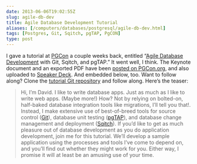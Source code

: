 ```yaml
--- 
date: 2013-06-06T19:02:55Z
slug: agile-db-dev
title: Agile Database Development Tutorial
aliases: [/computers/databases/postgresql/agile-db-dev.html]
tags: [Postgres, Git, Sqitch, pgTAP, PgCON]
type: post
---
```


I gave a tutorial at [PGCon] a couple weeks back, entitled “[Agile Database
Development] with Git, Sqitch, and pgTAP.” It went well, I think. The Keynote
document and an exported PDF have been [posted on PGCon.org][Agile Database
Development], and also uploaded to [Speaker Deck]. And embedded below, too. Want
to follow along? Clone the [tutorial Git repository] and follow along. Here’s
the teaser:

> Hi, I’m David. I like to write database apps. Just as much as I like to write
> web apps. (Maybe more!) How? Not by relying on bolted-on, half-baked database
> integration tools like migrations, I’ll tell you that!. Instead, I make
> extensive use of best-of-breed tools for source control ([Git]), database unit
> testing ([pgTAP]), and database change management and deployment ([Sqitch]).
> If you’d like to get as much pleasure out of database development as you do
> application development, join me for this tutorial. We’ll develop a sample
> application using the processes and tools I’ve come to depend on, and you’ll
> find out whether they might work for you. Either way, I promise it will at
> least be an amusing use of your time.

<script async class="speakerdeck-embed" data-id="ad105ed0ac490130d6a626f5cde8fd08" data-ratio="1.2994923857868" src="//speakerdeck.com/assets/embed.js"></script>

  [PGCon]: https://www.pgcon.org/2013/
  [Agile Database Development]: https://www.pgcon.org/2013/schedule/events/615.en.html
  [Speaker Deck]: https://speakerdeck.com/theory/agile-database-development
  [tutorial Git repository]: https://github.com/theory/agile-flipr
  [Git]: http://git-scm.org/
  [pgTAP]: https://pgtap.org/
  [Sqitch]: https://sqitch.org/
